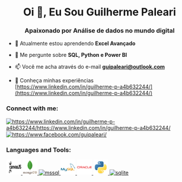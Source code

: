 <h1 align="center">Oi 👋, Eu Sou Guilherme Paleari</h1>
<h3 align="center">Apaixonado por Análise de dados no mundo digital</h3>

- 🌱 Atualmente estou aprendendo **Excel Avançado**

- 💬 Me pergunte sobre **SQL, Python e Power BI**

- 📫 Você me acha através do e-mail **guipaleari@outlook.com**

- 📄 Conheça minhas experiências [https://www.linkedin.com/in/guilherme-p-a4b632244/](https://www.linkedin.com/in/guilherme-p-a4b632244/)

<h3 align="left">Connect with me:</h3>
<p align="left">
<a href="https://linkedin.com/in/https://www.linkedin.com/in/guilherme-p-a4b632244/https://www.linkedin.com/in/guilherme-p-a4b632244/" target="blank"><img align="center" src="https://raw.githubusercontent.com/rahuldkjain/github-profile-readme-generator/master/src/images/icons/Social/linked-in-alt.svg" alt="https://www.linkedin.com/in/guilherme-p-a4b632244/https://www.linkedin.com/in/guilherme-p-a4b632244/" height="30" width="40" /></a>
<a href="https://fb.com/https://www.facebook.com/guipaleari/" target="blank"><img align="center" src="https://raw.githubusercontent.com/rahuldkjain/github-profile-readme-generator/master/src/images/icons/Social/facebook.svg" alt="https://www.facebook.com/guipaleari/" height="30" width="40" /></a>
</p>

<h3 align="left">Languages and Tools:</h3>
<p align="left"> <a href="https://canvasjs.com" target="_blank" rel="noreferrer"> <img src="https://raw.githubusercontent.com/Hardik0307/Hardik0307/master/assets/canvasjs-charts.svg" alt="canvasjs" width="40" height="40"/> </a> <a href="https://www.mongodb.com/" target="_blank" rel="noreferrer"> <img src="https://raw.githubusercontent.com/devicons/devicon/master/icons/mongodb/mongodb-original-wordmark.svg" alt="mongodb" width="40" height="40"/> </a> <a href="https://www.microsoft.com/en-us/sql-server" target="_blank" rel="noreferrer"> <img src="https://www.svgrepo.com/show/303229/microsoft-sql-server-logo.svg" alt="mssql" width="40" height="40"/> </a> <a href="https://www.mysql.com/" target="_blank" rel="noreferrer"> <img src="https://raw.githubusercontent.com/devicons/devicon/master/icons/mysql/mysql-original-wordmark.svg" alt="mysql" width="40" height="40"/> </a> <a href="https://www.oracle.com/" target="_blank" rel="noreferrer"> <img src="https://raw.githubusercontent.com/devicons/devicon/master/icons/oracle/oracle-original.svg" alt="oracle" width="40" height="40"/> </a> <a href="https://www.python.org" target="_blank" rel="noreferrer"> <img src="https://raw.githubusercontent.com/devicons/devicon/master/icons/python/python-original.svg" alt="python" width="40" height="40"/> </a> <a href="https://www.sqlite.org/" target="_blank" rel="noreferrer"> <img src="https://www.vectorlogo.zone/logos/sqlite/sqlite-icon.svg" alt="sqlite" width="40" height="40"/> </a> </p>


<!---
- 👋 Hi, I’m @GuiCPaleari
- 👀 I’m interested in ...
- 🌱 I’m currently learning ...
- 💞️ I’m looking to collaborate on ...
- 📫 How to reach me ...

GuiCPaleari/GuiCPaleari is a ✨ special ✨ repository because its `README.md` (this file) appears on your GitHub profile.
You can click the Preview link to take a look at your changes.
--->
